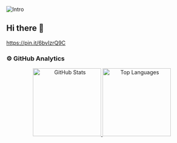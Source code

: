 <!--![Intro](https://media.licdn.com/dms/image/v2/D4E22AQG-4AuEEwG0IA/feedshare-shrink_800/feedshare-shrink_800/0/1728303442346?e=1736380800&v=beta&t=aZc1WGUT8YS2p--3K5L09_3Ew-gnqfHrrIuy28spYJc) -->
![Intro](https://pin.it/6bvIzrQ9C)
## Hi there 👋
https://pin.it/6bvIzrQ9C

### ⚙️ GitHub Analytics

<p align="center">
  <a href="https://github.com/Emiliano281106">
    <img height="180em" src="https://github-readme-stats-eight-theta.vercel.app/api?username=Emiliano281106&show_icons=true&theme=algolia&include_all_commits=true&count_private=true" alt="GitHub Stats"/>
    <img height="180em" src="https://github-readme-stats-eight-theta.vercel.app/api/top-langs/?username=Emiliano281106&layout=compact&langs_count=8&theme=algolia" alt="Top Languages"/>
  </a>
</p>


